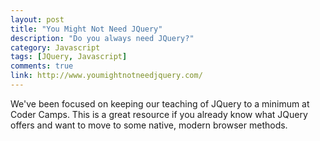 ```yaml
---
layout: post
title: "You Might Not Need JQuery"
description: "Do you always need JQuery?"
category: Javascript
tags: [JQuery, Javascript]
comments: true
link: http://www.youmightnotneedjquery.com/
---
```


We've been focused on keeping our teaching of JQuery to a minimum at Coder Camps. This is a great resource if you already know what JQuery offers and want to move to some native, modern browser methods.